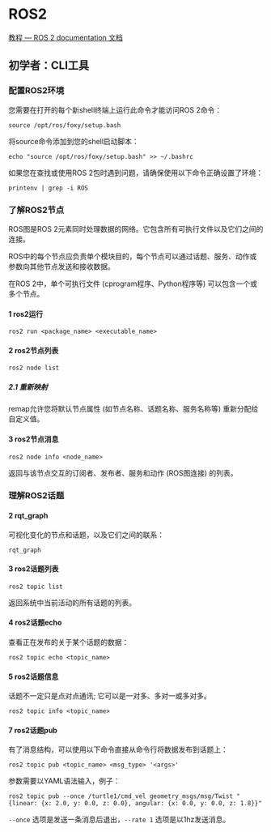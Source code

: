 # ROS2

[教程 — ROS 2 documentation 文档](http://dev.ros2.fishros.com/doc/Tutorials.html)

## 初学者：CLI工具

### 配置ROS2环境

您需要在打开的每个新shell终端上运行此命令才能访问ROS 2命令：

```
source /opt/ros/foxy/setup.bash
```

将source命令添加到您的shell启动脚本：

```
echo "source /opt/ros/foxy/setup.bash" >> ~/.bashrc
```

如果您在查找或使用ROS 2包时遇到问题，请确保使用以下命令正确设置了环境：

```
printenv | grep -i ROS
```

### 了解ROS2节点

ROS图是ROS 2元素同时处理数据的网络。它包含所有可执行文件以及它们之间的连接。

ROS中的每个节点应负责单个模块目的，每个节点可以通过话题、服务、动作或参数向其他节点发送和接收数据。

在ROS 2中，单个可执行文件 (cprogram程序、Python程序等) 可以包含一个或多个节点。

#### 1 ros2运行

```
ros2 run <package_name> <executable_name>
```

#### 2 ros2节点列表

```
ros2 node list
```

##### 2.1 重新映射

remap允许您将默认节点属性 (如节点名称、话题名称、服务名称等) 重新分配给自定义值。

#### 3 ros2节点消息

```
ros2 node info <node_name>
```

返回与该节点交互的订阅者、发布者、服务和动作 (ROS图连接) 的列表。

### 理解ROS2话题

#### 2 rqt_graph

可视化变化的节点和话题，以及它们之间的联系：

```
rqt_graph
```

#### 3 ros2话题列表

```
ros2 topic list
```

返回系统中当前活动的所有话题的列表。

#### 4 ros2话题echo

查看正在发布的关于某个话题的数据：

```
ros2 topic echo <topic_name>
```

#### 5 ros2话题信息

话题不一定只是点对点通讯; 它可以是一对多、多对一或多对多。

```
ros2 topic info <topic_name>
```

#### 7 ros2话题pub

有了消息结构，可以使用以下命令直接从命令行将数据发布到话题上：

```
ros2 topic pub <topic_name> <msg_type> '<args>'
```

参数需要以YAML语法输入，例子：

```
ros2 topic pub --once /turtle1/cmd_vel geometry_msgs/msg/Twist "{linear: {x: 2.0, y: 0.0, z: 0.0}, angular: {x: 0.0, y: 0.0, z: 1.8}}"
```

`--once` 选项是发送一条消息后退出，`--rate 1` 选项是以1hz发送消息。